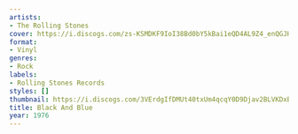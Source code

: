 ```yaml
---
artists:
- The Rolling Stones
cover: https://i.discogs.com/zs-KSMDKF9IoI38Bd0bY5kBai1eQD4AL9Z4_enQGJHk/rs:fit/g:sm/q:90/h:600/w:600/czM6Ly9kaXNjb2dz/LWRhdGFiYXNlLWlt/YWdlcy9SLTg2MTI1/MDYtMTQ4MzcwNTgz/NC0xOTk2LmpwZWc.jpeg
format:
- Vinyl
genres:
- Rock
labels:
- Rolling Stones Records
styles: []
thumbnail: https://i.discogs.com/3VErdgIfDMUt40txUm4qcqY0D9Djav2BLVKDxBfXBP8/rs:fit/g:sm/q:40/h:150/w:150/czM6Ly9kaXNjb2dz/LWRhdGFiYXNlLWlt/YWdlcy9SLTg2MTI1/MDYtMTQ4MzcwNTgz/NC0xOTk2LmpwZWc.jpeg
title: Black And Blue
year: 1976
---
```

